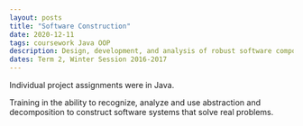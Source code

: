 ```yaml
---
layout: posts
title: "Software Construction"
date: 2020-12-11
tags: coursework Java OOP
description: Design, development, and analysis of robust software components. Topics such as software design, computational models, data structures, debugging, and testing.
dates: Term 2, Winter Session 2016-2017
---
```


Individual project assignments were in Java.

Training in the ability to recognize, analyze and use abstraction and decomposition to construct software systems that solve real problems.